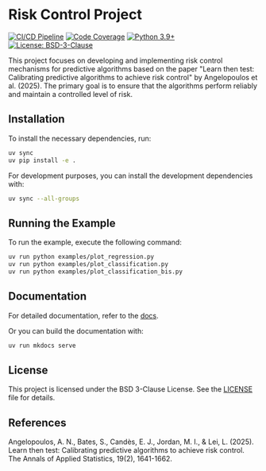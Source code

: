 # Risk Control Project

[![CI/CD Pipeline](https://github.com/thibaultcordier/risk-control/workflows/CI%2FCD%20Pipeline/badge.svg)](https://github.com/thibaultcordier/risk-control/actions)
[![Code Coverage](https://codecov.io/gh/thibaultcordier/risk-control/branch/main/graph/badge.svg)](https://codecov.io/gh/thibaultcordier/risk-control)
[![Python 3.9+](https://img.shields.io/badge/python-3.9+-blue.svg)](https://www.python.org/downloads/)
[![License: BSD-3-Clause](https://img.shields.io/badge/License-BSD%203--Clause-blue.svg)](https://opensource.org/licenses/BSD-3-Clause)

This project focuses on developing and implementing risk control mechanisms for predictive algorithms based on the paper "Learn then test: Calibrating predictive algorithms to achieve risk control" by Angelopoulos et al. (2025).
The primary goal is to ensure that the algorithms perform reliably and maintain a controlled level of risk.

## Installation

To install the necessary dependencies, run:

```bash
uv sync
uv pip install -e .
```

For development purposes, you can install the development dependencies with:
```bash
uv sync --all-groups
```

## Running the Example

To run the example, execute the following command:

```bash
uv run python examples/plot_regression.py
uv run python examples/plot_classification.py
uv run python examples/plot_classification_bis.py
```

## Documentation

For detailed documentation, refer to the [docs](docs/index.md).

Or you can build the documentation with:
```bash
uv run mkdocs serve
```

## License

This project is licensed under the BSD 3-Clause License. See the [LICENSE](LICENSE) file for details.

## References

Angelopoulos, A. N., Bates, S., Candès, E. J., Jordan, M. I., & Lei, L. (2025). Learn then test: Calibrating predictive algorithms to achieve risk control. The Annals of Applied Statistics, 19(2), 1641-1662.
